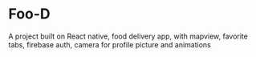 # Foo-D

A project built on React native, food delivery app, with mapview, favorite tabs, firebase auth, camera for profile picture and animations
